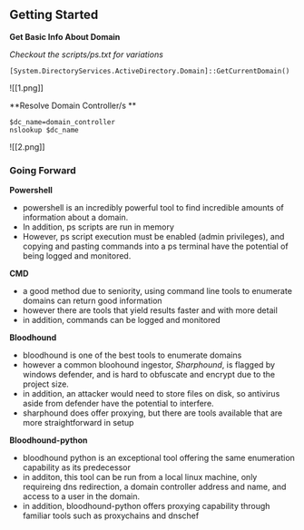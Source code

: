 ## Getting Started

**Get Basic Info About Domain**

*Checkout the scripts/ps.txt for variations*

```
[System.DirectoryServices.ActiveDirectory.Domain]::GetCurrentDomain()
```

![[1.png]]


**Resolve Domain Controller/s **

```
$dc_name=domain_controller
nslookup $dc_name
```

![[2.png]]

### Going Forward

**Powershell**

- powershell is an incredibly powerful tool to find incredible amounts of information about a domain.
- In addition, ps scripts are run in memory
- However, ps script execution must be enabled (admin privileges), and copying and pasting commands into a ps terminal have the potential of being logged and monitored.

**CMD**

- a good method due to seniority, using command line tools to enumerate domains can return good information 
- however there are tools that yield results faster and with more detail
- in addition, commands can be logged and monitored 

**Bloodhound**

- bloodhound is one of the best tools to enumerate domains
- however a common bloohound ingestor, *Sharphound*, is flagged by windows defender, and is hard to obfuscate and encrypt due to the project size.
- in addition, an attacker would need to store files on disk, so antivirus aside from defender have the potential to interfere.
- sharphound does offer proxying, but there are tools available that are more straightforward in setup


**Bloodhound-python**

- bloodhound python is an exceptional tool offering the same enumeration capability as its predecessor
- in additon, this tool can be run from a local linux machine, only requireing dns redirection, a domain controller address and name, and access to a user in the domain.
- in addition, bloodhound-python offers proxying capability through familiar tools such as proxychains and dnschef